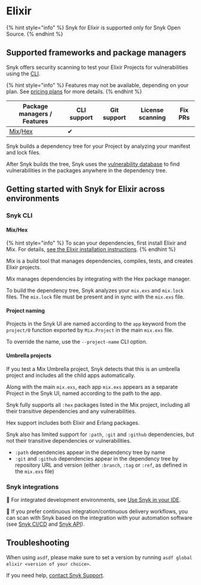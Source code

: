 # Elixir

{% hint style="info" %}
Snyk for Elixir is supported only for Snyk Open Source.
{% endhint %}

## Supported frameworks and package managers

Snyk offers security scanning to test your Elixir Projects for vulnerabilities using the [CLI](../../snyk-cli/).

{% hint style="info" %}
Features may not be available, depending on your plan. See [pricing plans](https://snyk.io/plans/) for more details.
{% endhint %}

| Package managers / Features                                  | CLI support | Git support | License scanning | Fix PRs |
| ------------------------------------------------------------ | ----------- | ----------- | ---------------- | ------- |
| [Mix](https://hexdocs.pm/mix/Mix.html)/[Hex](https://hex.pm) | ✔︎          |             |                  |         |

Snyk builds a dependency tree for your Project by analyzing your manifest and lock files.

After Snyk builds the tree, Snyk uses the [vulnerability database](https://snyk.io/vuln) to find vulnerabilities in the packages anywhere in the dependency tree.

## Getting started with Snyk for Elixir across environments

### Snyk CLI

#### Mix/Hex

{% hint style="info" %}
To scan your dependencies, first install Elixir and Mix. For details, [see the Elixir installation instructions](https://elixir-lang.org/install.html).
{% endhint %}

Mix is a build tool that manages dependencies, compiles, tests, and creates Elixir projects.

Mix manages dependencies by integrating with the Hex package manager.

To build the dependency tree, Snyk analyzes your `mix.exs` and `mix.lock` files. The `mix.lock` file must be present and in sync with the `mix.exs` file.

#### **Project naming**

Projects in the Snyk UI are named according to the `app` keyword from the `project/0` function exported by `Mix.Project` in the main `mix.exs` file.

To override the name, use the `--project-name` CLI option.

#### **Umbrella projects**

If you test a Mix Umbrella project, Snyk detects that this is an umbrella project and includes all the child apps automatically.

Along with the main `mix.exs`, each app `mix.exs` appears as a separate Project in the Snyk UI, named according to the path to the app.

Snyk fully supports all `:hex` packages listed in the Mix project, including all their transitive dependencies and any vulnerabilities.

Hex support includes both Elixir and Erlang packages.

Snyk also has limited support for `:path`, `:git` and `:github` dependencies, but not their transitive dependencies or vulnerabilities.

* `:path` dependencies appear in the dependency tree by name
* `:git` and `:github` dependencies appear in the dependency tree by repository URL and version (either `:branch`, `:tag` or `:ref`, as defined in the `mix.exs` file)

### Snyk integrations

:link: For integrated development environments, see [Use Snyk in your IDE](../../scm.-ide-and-ci-cd-workflow/use-snyk-in-your-ide/).

:link: If you prefer continuous integration/continuous delivery workflows, you can scan with Snyk based on the integration with your automation software (see [Snyk CI/CD](../../scm.-ide-and-ci-cd-workflow/snyk-ci-cd-integrations/) and [Snyk API](../../snyk-api/)).

## Troubleshooting

When using `asdf`, please make sure to set a version by running `asdf global elixir <version of your choice>`.

If you need help, [contact Snyk Support](https://support.snyk.io/hc/en-us).
